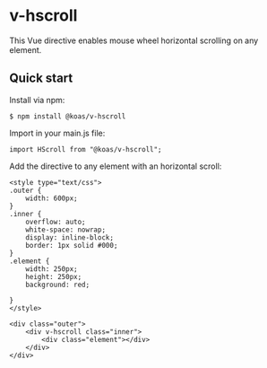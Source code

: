# v-hscroll
This Vue directive enables mouse wheel horizontal scrolling on any element.

## Quick start
Install via npm:

`$ npm install @koas/v-hscroll`

Import in your main.js file:

`import HScroll from "@koas/v-hscroll";`

Add the directive to any element with an horizontal scroll:

```
<style type="text/css">
.outer {
	width: 600px;
}
.inner {
	overflow: auto;
	white-space: nowrap;
	display: inline-block;
	border: 1px solid #000;
}
.element {
	width: 250px;
	height: 250px;
	background: red;

}
</style>

<div class="outer">
	<div v-hscroll class="inner">
		<div class="element"></div>
	</div>
</div>
```
